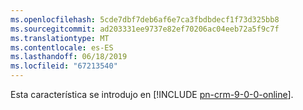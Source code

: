 ```yaml
---
ms.openlocfilehash: 5cde7dbf7deb6af6e7ca3fbdbdecf1f73d325bb8
ms.sourcegitcommit: ad203331ee9737e82ef70206ac04eeb72a5f9c7f
ms.translationtype: MT
ms.contentlocale: es-ES
ms.lasthandoff: 06/18/2019
ms.locfileid: "67213540"
---
```

Esta característica se introdujo en [!INCLUDE [pn-crm-9-0-0-online](../includes/pn-crm-9-0-0-online.md)].
